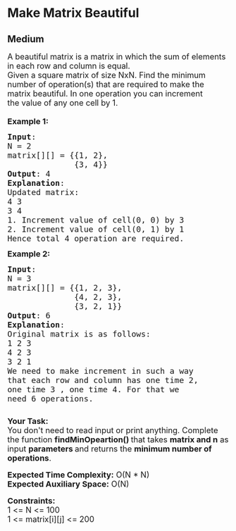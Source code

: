 # Make Matrix Beautiful
## Medium
<div class="problems_problem_content__Xm_eO"><p><span style="font-size:18px">A beautiful matrix is a matrix in which the sum of elements in each row and column is equal.<br>
Given a square matrix&nbsp;of size NxN. Find the&nbsp;minimum number of operation(s) that are required to make the matrix beautiful.&nbsp;In one operation you can&nbsp;increment the&nbsp;value of any one&nbsp;cell by 1.<br>
<br>
<strong>Example 1:</strong></span></p>

<pre><span style="font-size:18px"><strong>Input</strong>:
N = 2
matrix[][] = {{1, 2},
&nbsp;             {3, 4}}
<strong>Output</strong>: 4
<strong>Explanation</strong>:
Updated matrix:
4 3
3 4
1. Increment value of cell(0, 0) by 3
2. Increment value of cell(0, 1) by 1
Hence total 4 operation are required.
</span></pre>

<p><span style="font-size:18px"><strong>Example 2:</strong></span></p>

<pre><span style="font-size:18px"><strong>Input</strong>:
N = 3
matrix[][] = {{1, 2, 3},
&nbsp;             {4, 2, 3},
&nbsp;             {3, 2, 1}}
<strong>Output</strong>: 6
<strong>Explanation</strong>:
Original matrix is as follows:
1 2 3
4 2 3
3 2 1
We need to make increment in such a way 
that each row and column has one time 2, 
one time 3 , one time 4. For that we 
need 6 operations.
</span>
</pre>

<p><span style="font-size:18px"><strong>Your Task:&nbsp;</strong><br>
You don't need to read input or print anything.&nbsp;Complete the function <strong>findMinOpeartion()&nbsp;</strong>that takes <strong>matrix and n</strong> as input&nbsp;<strong>parameters </strong>and returns the&nbsp;<strong>minimum number of operations</strong>.</span><br>
<br>
<span style="font-size:18px"><strong>Expected Time Complexity:</strong>&nbsp;O(N * N)<br>
<strong>Expected Auxiliary Space:</strong>&nbsp;O(N)</span><br>
<br>
<span style="font-size:18px"><strong>Constraints:</strong><br>
1 &lt;= N &lt;= 100<br>
1 &lt;= matrix[i][j] &lt;= 200</span></p>
</div>